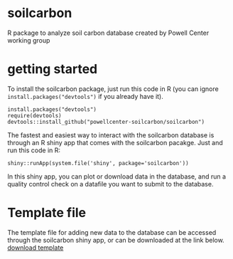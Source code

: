 # soilcarbon
R package to analyze soil carbon database created by Powell Center working group

# getting started
To install the soilcarbon package, just run this code in R (you can ignore `install.packages("devtools")` if you already have it).
```{r}
install.packages("devtools")
require(devtools)
devtools::install_github("powellcenter-soilcarbon/soilcarbon")
```
The fastest and easiest way to interact with the soilcarbon database is through an R shiny app that comes with the soilcarbon pacakge. Just and run this code in R:
```{r}
shiny::runApp(system.file('shiny', package='soilcarbon'))
```
In this shiny app, you can plot or download data in the database, and run a quality control check on a datafile you want to submit to the database.

# Template file
The template file for adding new data to the database can be accessed through the soilcarbon shiny app, or can be downloaded at the link below.
 [download template](https://github.com/powellcenter-soilcarbon/soilcarbon/raw/master/inst/extdata/Master_template.xlsx)


